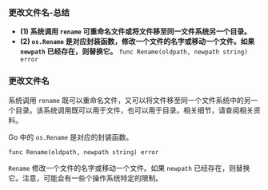 ### 更改文件名-总结

- **(1) 系统调用 `rename` 可重命名文件或将文件移至同一文件系统另一个目录。**
- **(2) `os.Rename` 是对应封装函数，修改一个文件的名字或移动一个文件。如果 `newpath` 已经存在，则替换它。**
  `func Rename(oldpath, newpath string) error`

### 更改文件名

系统调用 `rename` 既可以重命名文件，又可以将文件移至同一个文件系统中的另一个目录。该系统调用既可以用于文件，也可以用于目录。相关细节，请查阅相关资料。

Go 中的 `os.Rename` 是对应的封装函数。

`func Rename(oldpath, newpath string) error`

`Rename` 修改一个文件的名字或移动一个文件。如果 `newpath` 已经存在，则替换它。注意，可能会有一些个操作系统特定的限制。
